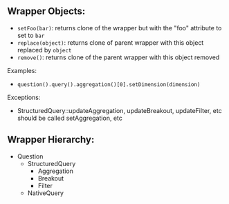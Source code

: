 ## Wrapper Objects:

- `setFoo(bar)`: returns clone of the wrapper but with the "foo" attribute to set to `bar`
- `replace(object)`: returns clone of parent wrapper with this object replaced by `object`
- `remove()`: returns clone of the parent wrapper with this object removed

Examples:

- `question().query().aggregation()[0].setDimension(dimension)`

Exceptions:

- StructuredQuery::updateAggregation, updateBreakout, updateFilter, etc should be called setAggregation, etc

## Wrapper Hierarchy:

- Question
  - StructuredQuery
    - Aggregation
    - Breakout
    - Filter
  - NativeQuery
